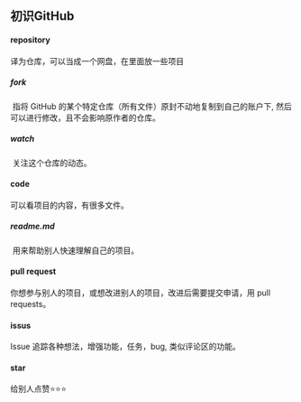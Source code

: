 ## 初识GitHub

#### repository

译为仓库，可以当成一个网盘，在里面放一些项目

##### 	fork

​		指将 GitHub 的某个特定仓库（所有文件）原封不动地复制到自己的账户下, 然后可以进行修改，且不会影响原作者的仓库。

##### 	watch

​		关注这个仓库的动态。

#### code

可以看项目的内容，有很多文件。

##### 	readme.md

​		用来帮助别人快速理解自己的项目。

#### pull request

你想参与别人的项目，或想改进别人的项目，改进后需要提交申请，用 pull requests。

#### issus

Issue 追踪各种想法，增强功能，任务，bug, 类似评论区的功能。

#### star

给别人点赞:star::star::star: